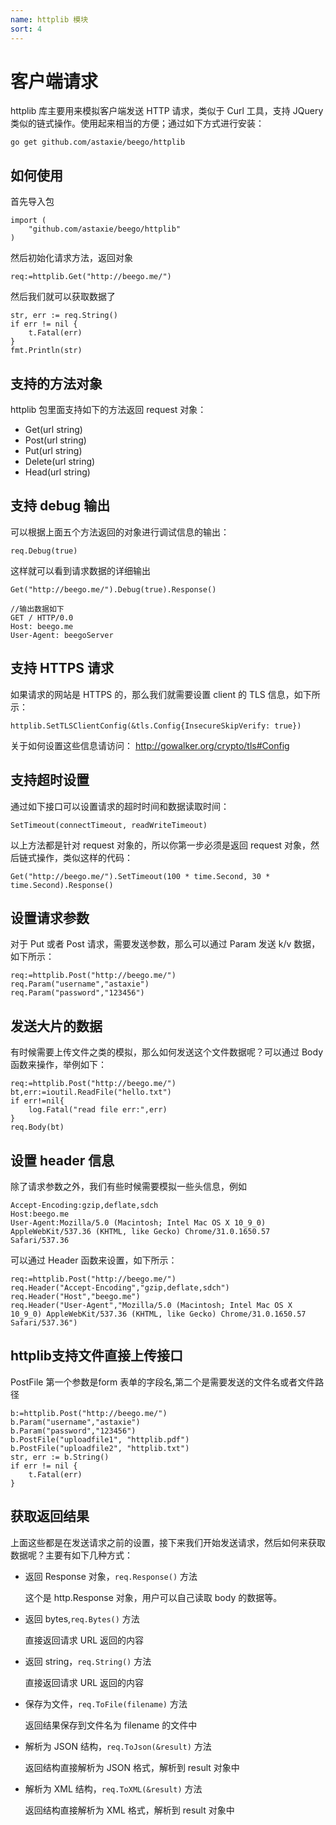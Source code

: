```yaml
---
name: httplib 模块
sort: 4
---
```


# 客户端请求
 
httplib 库主要用来模拟客户端发送 HTTP 请求，类似于 Curl 工具，支持 JQuery 类似的链式操作。使用起来相当的方便；通过如下方式进行安装：

	go get github.com/astaxie/beego/httplib

## 如何使用

首先导入包

	import (
		"github.com/astaxie/beego/httplib"
	)	

然后初始化请求方法，返回对象

	req:=httplib.Get("http://beego.me/")

然后我们就可以获取数据了

	str, err := req.String()
	if err != nil {
		t.Fatal(err)
	}
	fmt.Println(str)
	
## 支持的方法对象

httplib 包里面支持如下的方法返回 request 对象：

- Get(url string)
- Post(url string)
- Put(url string)
- Delete(url string)
- Head(url string)

## 支持 debug 输出

可以根据上面五个方法返回的对象进行调试信息的输出：

	req.Debug(true)
	
这样就可以看到请求数据的详细输出
	
	Get("http://beego.me/").Debug(true).Response()
	
	//输出数据如下
	GET / HTTP/0.0
	Host: beego.me
	User-Agent: beegoServer

## 支持 HTTPS 请求

如果请求的网站是 HTTPS 的，那么我们就需要设置 client 的 TLS 信息，如下所示：

	httplib.SetTLSClientConfig(&tls.Config{InsecureSkipVerify: true})
	
关于如何设置这些信息请访问： http://gowalker.org/crypto/tls#Config			
	
## 支持超时设置

通过如下接口可以设置请求的超时时间和数据读取时间：

	SetTimeout(connectTimeout, readWriteTimeout)

以上方法都是针对 request 对象的，所以你第一步必须是返回 request 对象，然后链式操作，类似这样的代码：

	Get("http://beego.me/").SetTimeout(100 * time.Second, 30 * time.Second).Response()
	
## 设置请求参数

对于 Put 或者 Post 请求，需要发送参数，那么可以通过 Param 发送 k/v 数据，如下所示：

	req:=httplib.Post("http://beego.me/")
	req.Param("username","astaxie")
	req.Param("password","123456")
	
## 发送大片的数据

有时候需要上传文件之类的模拟，那么如何发送这个文件数据呢？可以通过 Body 函数来操作，举例如下：
	
	req:=httplib.Post("http://beego.me/")
	bt,err:=ioutil.ReadFile("hello.txt")
	if err!=nil{
		log.Fatal("read file err:",err)
	}
	req.Body(bt)
	
## 设置 header 信息

除了请求参数之外，我们有些时候需要模拟一些头信息，例如

	Accept-Encoding:gzip,deflate,sdch
	Host:beego.me
	User-Agent:Mozilla/5.0 (Macintosh; Intel Mac OS X 10_9_0) AppleWebKit/537.36 (KHTML, like Gecko) Chrome/31.0.1650.57 Safari/537.36
	
可以通过 Header 函数来设置，如下所示：

	req:=httplib.Post("http://beego.me/")
	req.Header("Accept-Encoding","gzip,deflate,sdch")
	req.Header("Host","beego.me")
	req.Header("User-Agent","Mozilla/5.0 (Macintosh; Intel Mac OS X 10_9_0) AppleWebKit/537.36 (KHTML, like Gecko) Chrome/31.0.1650.57 Safari/537.36")
	
## httplib支持文件直接上传接口

PostFile 第一个参数是form 表单的字段名,第二个是需要发送的文件名或者文件路径

```
b:=httplib.Post("http://beego.me/")
b.Param("username","astaxie")
b.Param("password","123456")
b.PostFile("uploadfile1", "httplib.pdf")
b.PostFile("uploadfile2", "httplib.txt")
str, err := b.String()
if err != nil {
    t.Fatal(err)
}	
```
	
## 获取返回结果

上面这些都是在发送请求之前的设置，接下来我们开始发送请求，然后如何来获取数据呢？主要有如下几种方式：
- 返回 Response 对象，`req.Response()` 方法

	这个是 http.Response 对象，用户可以自己读取 body 的数据等。

- 返回 bytes,`req.Bytes()` 方法

	直接返回请求 URL 返回的内容

- 返回 string，`req.String()` 方法

	直接返回请求 URL 返回的内容
	
- 保存为文件，`req.ToFile(filename)` 方法

	返回结果保存到文件名为 filename 的文件中
	
- 解析为 JSON 结构，`req.ToJson(&result)` 方法

	返回结构直接解析为 JSON 格式，解析到 result 对象中
	
- 解析为 XML 结构，`req.ToXML(&result)` 方法

	返回结构直接解析为 XML 格式，解析到 result 对象中	
